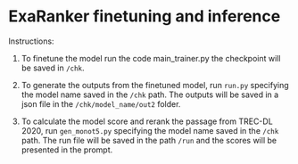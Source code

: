 # ExaRanker finetuning and inference
Instructions:

1) To finetune the model run the code main_trainer.py
the checkpoint will be saved in `/chk`.

2) To generate the outputs from the finetuned model, run `run.py` specifying the model name saved in the `/chk` path. The outputs will be saved in a json file in the `/chk/model_name/out2` folder.

3) To calculate the model score and rerank the passage from TREC-DL 2020, run `gen_monot5.py` specifying the model name saved in the `/chk` path. The run file will be saved in the path `/run` and the scores will be presented in the prompt.
